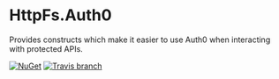 # HttpFs.Auth0

Provides constructs which make it easier to use Auth0 when interacting with protected APIs.

[![NuGet](https://img.shields.io/nuget/v/HttpFs.Auth0.svg?maxAge=3600)](https://www.nuget.org/packages/HttpFs.Auth0)
[![Travis branch](https://img.shields.io/travis/neoeinstein/HttpFs.Auth0/master.svg?maxAge=3600)](https://travis-ci.org/neoeinstein/HttpFs.Auth0)
